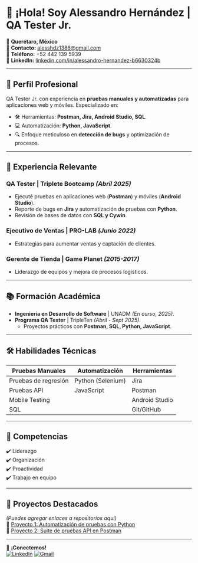 # 👋 ¡Hola! Soy Alessandro Hernández | QA Tester Jr.

📍 **Querétaro, México**  
📧 **Contacto:** alesshdz1386@gmail.com  
📱 **Teléfono:** +52 442 139 5939  
🔗 **LinkedIn:** [linkedin.com/in/alessandro-hernandez-b6630324b](https://www.linkedin.com/in/alessandro-hernandez-b6630324b)  

---

## 🚀 **Perfil Profesional**
QA Tester Jr. con experiencia en **pruebas manuales y automatizadas** para aplicaciones web y móviles. Especializado en:
- 🛠️ Herramientas: **Postman, Jira, Android Studio, SQL**.
- 💻 Automatización: **Python, JavaScript**.
- 🔍 Enfoque meticuloso en **detección de bugs** y optimización de procesos.

---

## 💼 **Experiencia Relevante**

### **QA Tester** | Triplete Bootcamp _(Abril 2025)_  
- Ejecuté pruebas en aplicaciones web (**Postman**) y móviles (**Android Studio**).  
- Reporte de bugs en **Jira** y automatización de pruebas con **Python**.  
- Revisión de bases de datos con **SQL y Cywin**.  

### **Ejecutivo de Ventas** | PRO-LAB _(Junio 2022)_  
- Estrategias para aumentar ventas y captación de clientes.  

### **Gerente de Tienda** | Game Planet _(2015-2017)_  
- Liderazgo de equipos y mejora de procesos logísticos.  

---

## 📚 **Formación Académica**
- **Ingeniería en Desarrollo de Software** | UNADM _(En curso, 2025)_.  
- **Programa QA Tester** | TripleTen _(Abril - Sept 2025)_.  
  - Proyectos prácticos con **Postman, SQL, Python, JavaScript**.  

---

## 🛠 **Habilidades Técnicas**
| Pruebas Manuales   | Automatización       | Herramientas        |  
|--------------------|----------------------|---------------------|  
| Pruebas de regresión | Python (Selenium)    | Jira                |  
| Pruebas API        | JavaScript           | Postman             |  
| Mobile Testing     |                      | Android Studio      |  
| SQL                |                      | Git/GitHub          |  

---

## 🌟 **Competencias**
✔️ Liderazgo  
✔️ Organización  
✔️ Proactividad  
✔️ Trabajo en equipo  

---

## 📂 **Proyectos Destacados**
_(Puedes agregar enlaces a repositorios aquí)_  
🔹 [Proyecto 1: Automatización de pruebas con Python]()  
🔹 [Proyecto 2: Suite de pruebas API en Postman]()  

---

📌 **¡Conectemos!**  
[![LinkedIn](https://img.shields.io/badge/LinkedIn-0077B5?style=for-the-badge&logo=linkedin&logoColor=white)](https://www.linkedin.com/in/alessandro-hernandez-b6630324b) 
[![Gmail](https://img.shields.io/badge/Gmail-D14836?style=for-the-badge&logo=gmail&logoColor=white)](mailto:alesshdz1386@gmail.com)
